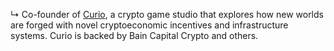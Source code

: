 ↳ Co-founder of <a href="https://twitter.com/0xcurio" target="_blank">Curio</a>, a crypto game studio that explores how new worlds are forged with novel cryptoeconomic incentives and infrastructure systems. Curio is backed by Bain Capital Crypto and others. 
<br/><br/>
